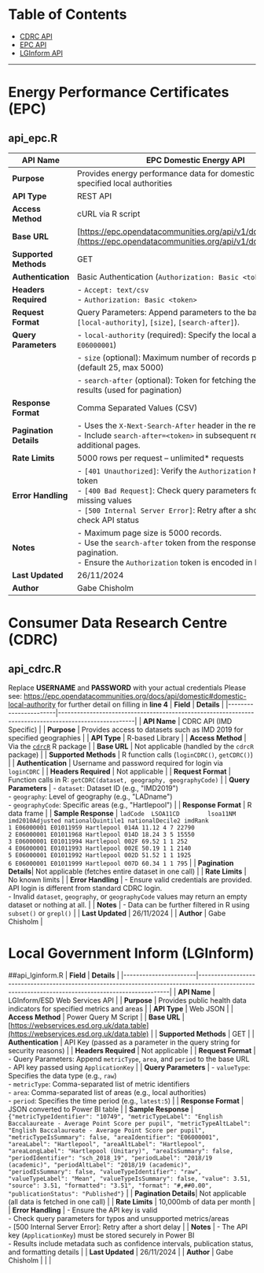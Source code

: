 # Table of Contents
- [CDRC API](#consumer-data-research-centre-cdrc)
- [EPC API](#energy-performance-certificates-epc)
- [LGInform API](#local-government-inform-lginform)

---

# Energy Performance Certificates (EPC)
## api_epc.R
| **API Name**         | EPC Domestic Energy API                                                                                  |
|-----------------------|---------------------------------------------------------------------------------------------------------|
| **Purpose**          | Provides energy performance data for domestic properties in specified local authorities                 |
| **API Type**         | REST API                                                                                                |
| **Access Method**    | cURL via R script                                                                                       |
| **Base URL**         | [https://epc.opendatacommunities.org/api/v1/domestic/search](https://epc.opendatacommunities.org/api/v1/domestic/search) |
| **Supported Methods**| GET                                                                                                     |
| **Authentication**   | Basic Authentication (`Authorization: Basic <token>`)                                                  |
| **Headers Required** | - `Accept: text/csv`<br>- `Authorization: Basic <token>`                                                |
| **Request Format**   | Query Parameters: Append parameters to the base URL (e.g., `[local-authority]`, `[size]`, `[search-after]`). |
| **Query Parameters** | - `local-authority` (required): Specify the local authority (e.g., `E06000001`)                         |
|                       | - `size` (optional): Maximum number of records per page (default 25, max 5000)                         |
|                       | - `search-after` (optional): Token for fetching the next page of results (used for pagination)          |
| **Response Format**  | Comma Separated Values (CSV)                                                                            |
| **Pagination Details**| - Uses the `X-Next-Search-After` header in the response.<br>- Include `search-after=<token>` in subsequent requests to fetch additional pages. |
| **Rate Limits**       | 5000 rows per request – unlimited* requests                                                            |
| **Error Handling**    | - `[401 Unauthorized]`: Verify the `Authorization` header and token<br>- `[400 Bad Request]`: Check query parameters for typos or missing values<br>- `[500 Internal Server Error]`: Retry after a short delay or check API status |
| **Notes**             | - Maximum page size is 5000 records.<br>- Use the `search-after` token from the response headers for pagination.<br>- Ensure the `Authorization` token is encoded in Base64. |
| **Last Updated**      | 26/11/2024                                                                                            |
| **Author**            | Gabe Chisholm                                                                                         |

# Consumer Data Research Centre (CDRC)
## api_cdrc.R
Replace **USERNAME** and **PASSWORD** with your actual credentials
Please see: https://epc.opendatacommunities.org/docs/api/domestic#domestic-local-authority for further detail on filling in **line 4**
| **Field**             | **Details**                                                                                           |
|-----------------------|------------------------------------------------------------------------------------------------------|
| **API Name**          | CDRC API (IMD Specific)                                                                              |
| **Purpose**           | Provides access to datasets such as IMD 2019 for specified geographies                               |
| **API Type**          | R-based Library                                                                                     |
| **Access Method**     | Via the [`cdrcR`](https://github.com/CDRC/cdrcR) R package                                           |
| **Base URL**          | Not applicable (handled by the `cdrcR` package)                                                     |
| **Supported Methods** | R function calls (`loginCDRC()`, `getCDRC()`)                                                       |
| **Authentication**    | Username and password required for login via `loginCDRC`                                            |
| **Headers Required**  | Not applicable                                                                                      |
| **Request Format**    | Function calls in R: `getCDRC(dataset, geography, geographyCode)`                                   |
| **Query Parameters**  | - `dataset`: Dataset ID (e.g., "IMD2019") <br> - `geography`: Level of geography (e.g., "LADname") <br> - `geographyCode`: Specific areas (e.g., "Hartlepool") |
| **Response Format**   | R data frame                                                                                        |
| **Sample Response**   | `ladCode  LSOA11CD        lsoa11NM imd2010Adjusted nationalQuintile1 nationalDecile2 imdRank`<br> `1 E06000001 E01011959 Hartlepool 014A 11.12 4 7 22790`<br>`2 E06000001 E01011968 Hartlepool 014D 18.24 3 5 15550`<br>`3 E06000001 E01011994 Hartlepool 002F 69.52 1 1 252`<br>`4 E06000001 E01011993 Hartlepool 002E 50.19 1 1 2140`<br>`5 E06000001 E01011992 Hartlepool 002D 51.52 1 1 1925`<br>`6 E06000001 E01011999 Hartlepool 007D 60.34 1 1 795` |
| **Pagination Details**| Not applicable (fetches entire dataset in one call)                                                 |
| **Rate Limits**       | No known limits                                                                                     |
| **Error Handling**    | - Ensure valid credentials are provided. API login is different from standard CDRC login. <br> - Invalid `dataset`, `geography`, or `geographyCode` values may return an empty dataset or nothing at all. |
| **Notes**             | - Data can be further filtered in R using `subset()` or `grepl()`                                   |
| **Last Updated**      | 26/11/2024                                                                                          |
| **Author**            | Gabe Chisholm                                                                                       |

# Local Government Inform (LGInform)
##api_lginform.R
| **Field**             | **Details**                                                                                                                                       |
|-----------------------|---------------------------------------------------------------------------------------------------------------------------------------------------|
| **API Name**          | LGInform/ESD Web Services API                                                                                                                    |
| **Purpose**           | Provides public health data indicators for specified metrics and areas                                                                           |
| **API Type**          | Web JSON                                                                                                                                         |
| **Access Method**     | Power Query M Script                                                                                                                             |
| **Base URL**          | [https://webservices.esd.org.uk/data.table](https://webservices.esd.org.uk/data.table)                                                           |
| **Supported Methods** | GET                                                                                                                                              |
| **Authentication**    | API Key (passed as a parameter in the query string for security reasons)                                                                         |
| **Headers Required**  | Not applicable                                                                                                                                   |
| **Request Format**    | - Query Parameters: Append `metricType`, `area`, and `period` to the base URL <br> - API key passed using `ApplicationKey`                        |
| **Query Parameters**  | - `valueType`: Specifies the data type (e.g., `raw`) <br> - `metricType`: Comma-separated list of metric identifiers <br> - `area`: Comma-separated list of areas (e.g., local authorities) <br> - `period`: Specifies the time period (e.g., `latest:5`) |
| **Response Format**   | JSON converted to Power BI table                                                                                                                 |
| **Sample Response**   | `{"metricTypeIdentifier": "10749", "metricTypeLabel": "English Baccalaureate - Average Point Score per pupil", "metricTypeAltLabel": "English Baccalaureate - Average Point Score per pupil", "metricTypeIsSummary": false, "areaIdentifier": "E06000001", "areaLabel": "Hartlepool", "areaAltLabel": "Hartlepool", "areaLongLabel": "Hartlepool (Unitary)", "areaIsSummary": false, "periodIdentifier": "sch_2018_19", "periodLabel": "2018/19 (academic)", "periodAltLabel": "2018/19 (academic)", "periodIsSummary": false, "valueTypeIdentifier": "raw", "valueTypeLabel": "Mean", "valueTypeIsSummary": false, "value": 3.51, "source": 3.51, "formatted": "3.51", "format": "#,##0.00", "publicationStatus": "Published"}` |
| **Pagination Details**| Not applicable (all data is fetched in one call)                                                                                                |
| **Rate Limits**       | 10,000mb of data per month                                                                                                                      |
| **Error Handling**    | - Ensure the API key is valid <br> - Check query parameters for typos and unsupported metrics/areas <br> - [500 Internal Server Error]: Retry after a short delay |
| **Notes**             | - The API key (`ApplicationKey`) must be stored securely in Power BI <br> - Results include metadata such as confidence intervals, publication status, and formatting details |
| **Last Updated**      | 26/11/2024                                                                                                                                      |
| **Author**            | Gabe Chisholm                                                                                                                                   |
                                                                                                                              |
                                                                                                                                |
